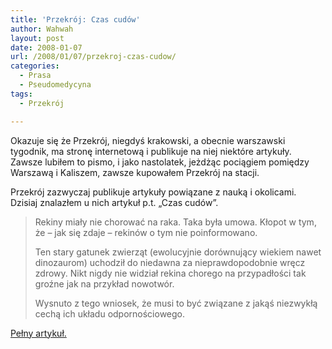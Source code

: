 ```yaml
---
title: 'Przekrój: Czas cudów'
author: Wahwah
layout: post
date: 2008-01-07
url: /2008/01/07/przekroj-czas-cudow/
categories:
  - Prasa
  - Pseudomedycyna
tags:
  - Przekrój

---
```

Okazuje się że Przekrój, niegdyś krakowski, a obecnie warszawski tygodnik, ma stronę internetową i publikuje na niej niektóre artykuły. Zawsze lubiłem to pismo, i jako nastolatek, jeżdżąc pociągiem pomiędzy Warszawą i Kaliszem, zawsze kupowałem Przekrój na stacji.

Przekrój zazwyczaj publikuje artykuły powiązane z nauką i okolicami. Dzisiaj znalazłem u nich artykuł p.t. „Czas cudów”.

> Rekiny miały nie chorować na raka. Taka była umowa. Kłopot w tym, że – jak się zdaje – rekinów o tym nie poinformowano.
> 
> Ten stary gatunek zwierząt (ewolucyjnie dorównujący wiekiem nawet dinozaurom) uchodził do niedawna za nieprawdopodobnie wręcz zdrowy. Nikt nigdy nie widział rekina chorego na przypadłości tak groźne jak na przykład nowotwór.
> 
> Wysnuto z tego wniosek, że musi to być związane z jakąś niezwykłą cechą ich układu odpornościowego.

[Pełny artykuł.][1]

 [1]: http://przekroj.pl/cywilizacja_nauka_artykul,1050.html